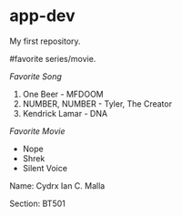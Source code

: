 # app-dev
My first repository.

#favorite series/movie.

*Favorite Song*
1. One Beer - MFDOOM
2. NUMBER, NUMBER - Tyler, The Creator 
3. Kendrick Lamar - DNA

*Favorite Movie*
- Nope
- Shrek
- Silent Voice

Name: Cydrx Ian C. Malla

Section: BT501
